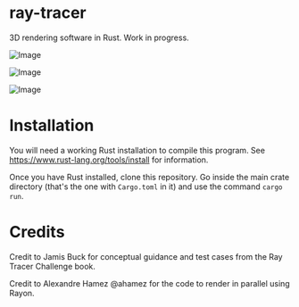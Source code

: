 # ray-tracer
3D rendering software in Rust. Work in progress.

![Image](https://d25hn4jiqx5f7l.cloudfront.net/file_attachments/files/original/f6f99092b48cc37546042e3d9e4fead795b59146.png)

![Image](https://d25hn4jiqx5f7l.cloudfront.net/file_attachments/files/original/8b789aa73dfff8819712d37aa38e180be5a55104.png)

![Image](https://user-images.githubusercontent.com/88691183/147296437-4902f47b-654f-4c67-910d-32fa6175bb10.png)

# Installation
You will need a working Rust installation to compile this program. See https://www.rust-lang.org/tools/install for information.

Once you have Rust installed, clone this repository. Go inside the main crate directory (that's the one with `Cargo.toml` in it) and use the command `cargo run`.   

# Credits
Credit to Jamis Buck for conceptual guidance and test cases from the Ray Tracer Challenge book.

Credit to Alexandre Hamez @ahamez for the code to render in parallel using Rayon.